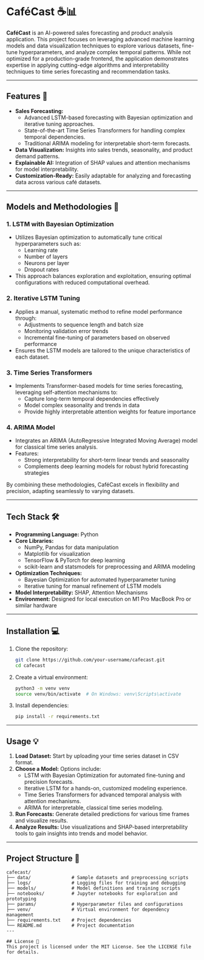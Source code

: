 # CaféCast ☕📊

**CaféCast** is an AI-powered sales forecasting and product analysis application. This project focuses on leveraging advanced machine learning models and data visualization techniques to explore various datasets, fine-tune hyperparameters, and analyze complex temporal patterns. While not optimized for a production-grade frontend, the application demonstrates expertise in applying cutting-edge algorithms and interpretability techniques to time series forecasting and recommendation tasks.

---

## Features 🚀

- **Sales Forecasting:**
  - Advanced LSTM-based forecasting with Bayesian optimization and iterative tuning approaches.
  - State-of-the-art Time Series Transformers for handling complex temporal dependencies.
  - Traditional ARIMA modeling for interpretable short-term forecasts.
- **Data Visualization:** Insights into sales trends, seasonality, and product demand patterns.
- **Explainable AI:** Integration of SHAP values and attention mechanisms for model interpretability.
- **Customization-Ready:** Easily adaptable for analyzing and forecasting data across various café datasets.

---

## Models and Methodologies 📘

### 1. **LSTM with Bayesian Optimization**
- Utilizes Bayesian optimization to automatically tune critical hyperparameters such as:
  - Learning rate
  - Number of layers
  - Neurons per layer
  - Dropout rates
- This approach balances exploration and exploitation, ensuring optimal configurations with reduced computational overhead.

### 2. **Iterative LSTM Tuning**
- Applies a manual, systematic method to refine model performance through:
  - Adjustments to sequence length and batch size
  - Monitoring validation error trends
  - Incremental fine-tuning of parameters based on observed performance
- Ensures the LSTM models are tailored to the unique characteristics of each dataset.

### 3. **Time Series Transformers**
- Implements Transformer-based models for time series forecasting, leveraging self-attention mechanisms to:
  - Capture long-term temporal dependencies effectively
  - Model complex seasonality and trends in data
  - Provide highly interpretable attention weights for feature importance

### 4. **ARIMA Model**
- Integrates an ARIMA (AutoRegressive Integrated Moving Average) model for classical time series analysis.
- Features:
  - Strong interpretability for short-term linear trends and seasonality
  - Complements deep learning models for robust hybrid forecasting strategies

By combining these methodologies, CaféCast excels in flexibility and precision, adapting seamlessly to varying datasets.

---

## Tech Stack 🛠️

- **Programming Language:** Python
- **Core Libraries:**
  - NumPy, Pandas for data manipulation
  - Matplotlib for visualization
  - TensorFlow & PyTorch for deep learning
  - scikit-learn and statsmodels for preprocessing and ARIMA modeling
- **Optimization Techniques:**
  - Bayesian Optimization for automated hyperparameter tuning
  - Iterative tuning for manual refinement of LSTM models
- **Model Interpretability:** SHAP, Attention Mechanisms
- **Environment:** Designed for local execution on M1 Pro MacBook Pro or similar hardware

---

## Installation 💻

1. Clone the repository:
   ```bash
   git clone https://github.com/your-username/cafecast.git
   cd cafecast
2. Create a virtual environment:
    ```bash
    python3 -m venv venv
    source venv/bin/activate  # On Windows: venv\Scripts\activate
3. Install dependencies:
    ```bash
    pip install -r requirements.txt

---

## Usage 💡
1. **Load Dataset:** Start by uploading your time series dataset in CSV format.
2. **Choose a Model:** Options include:
    - LSTM with Bayesian Optimization for automated fine-tuning and precision forecasts.
    - Iterative LSTM for a hands-on, customized modeling experience.
    - Time Series Transformers for advanced temporal analysis with attention mechanisms.
    - ARIMA for interpretable, classical time series modeling.
3. **Run Forecasts:** Generate detailed predictions for various time frames and visualize results.
4. **Analyze Results:** Use visualizations and SHAP-based interpretability tools to gain insights into trends and model behavior.

---

## Project Structure 📂
```plaintext
cafecast/
├── data/               # Sample datasets and preprocessing scripts
├── logs/               # Logging files for training and debugging
├── models/             # Model definitions and training scripts
├── notebooks/          # Jupyter notebooks for exploration and prototyping
├── params/             # Hyperparameter files and configurations
├── venv/               # Virtual environment for dependency management
├── requirements.txt    # Project dependencies
└── README.md           # Project documentation
---

## License 📜
This project is licensed under the MIT License. See the LICENSE file for details.

